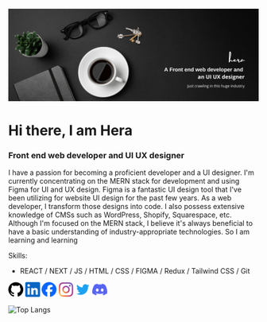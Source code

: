 ![Front end web developer and UI UX designer](https://raw.githubusercontent.com/NaimurHera/naimurhera/main/banner.png)
# Hi there, I am Hera
### Front end web developer and UI UX designer

I have a passion for becoming a proficient developer and a UI designer. I'm currently concentrating on the MERN stack for development and using Figma for UI and UX design.
Figma is a fantastic UI design tool that I've been utilizing for website UI design for the past few years. As a web developer, I transform those designs into code. I also possess extensive knowledge of CMSs such as WordPress, Shopify, Squarespace, etc. Although I'm focused on the MERN stack, I believe it's always beneficial to have a basic understanding of industry-appropriate technologies.
So I am learning and learning

Skills: 
- REACT / NEXT / JS / HTML / CSS / FIGMA / Redux / Tailwind CSS / Git



[<img src='https://raw.githubusercontent.com/NaimurHera/naimurhera/main/github.png' alt='github' height='30'>](https://github.com/https://github.com/NaimurHera)  [<img src='https://raw.githubusercontent.com/NaimurHera/naimurhera/main/linkedin.png' alt='linkedin' height='30'>](https://www.linkedin.com/in/https://www.linkedin.com/in/mdhera//)  [<img src='https://raw.githubusercontent.com/NaimurHera/naimurhera/main/facebook.webp' alt='facebook' height='30'>](https://www.facebook.com/https://www.facebook.com/NaimurHera) [<img src='https://raw.githubusercontent.com/NaimurHera/naimurhera/main/instagram.png' alt='instagram' height='30'>](https://www.instagram.com/https://www.instagram.com/naimurhera//) [<img src='https://raw.githubusercontent.com/NaimurHera/naimurhera/main/twitter.png' alt='twitter' height='30'>](https://twitter.com/https://twitter.com/naimurhera) [<img src='https://raw.githubusercontent.com/NaimurHera/naimurhera/main/discord.svg' alt='discord' height='30'>](https://discordapp.com/users/920597161295613962)  


![Top Langs](https://github-readme-stats.vercel.app/api/top-langs/?username=NaimurHera)



